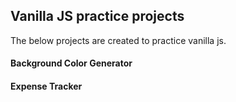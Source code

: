 ## Vanilla JS practice projects

The below projects are created to practice vanilla js.

#### Background Color Generator

#### Expense Tracker
